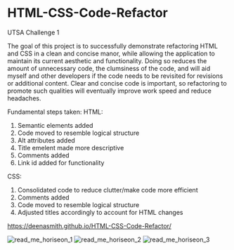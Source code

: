 # HTML-CSS-Code-Refactor
UTSA Challenge 1

  The goal of this project is to successfully demonstrate refactoring HTML and CSS in a clean and concise manor, while allowing the application to maintain its current aesthetic and functionality. Doing so reduces the amount of unnecessary code, the clumsiness of the code, and will aid myself and other developers if the code needs to be revisited for revisions or additional content. Clear and concise code is important, so refactoring to promote such qualities will eventually improve work speed and reduce headaches. 
  
  Fundamental steps taken:
  HTML:
  1. Semantic elements added
  2. Code moved to resemble logical structure
  3. Alt attributes added
  4. Title emelent made more descriptive
  5. Comments added
  6. Link id added for functionality 
  
  CSS:
  1. Consolidated code to reduce clutter/make code more efficient
  2. Comments added
  3. Code moved to resemble logical structure
  4. Adjusted titles accordingly to account for HTML changes
  
  https://deenasmith.github.io/HTML-CSS-Code-Refactor/ 
  
  
![read_me_horiseon_1](https://user-images.githubusercontent.com/98545911/153030207-54858ec5-5156-47e7-a6eb-7130072280df.png)
![read_me_horiseon_2](https://user-images.githubusercontent.com/98545911/153031332-047ee3bc-f59c-4acf-b6ff-ade9526b1d82.png)
![read_me_horiseon_3](https://user-images.githubusercontent.com/98545911/153033637-5b9f5139-b069-4142-8367-f794b546b50e.jpeg)

